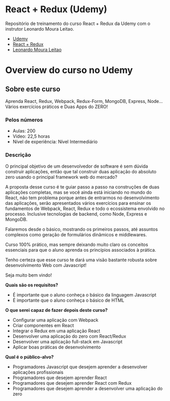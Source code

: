# React + Redux (Udemy)
Repositório de treinamento do curso React + Redux da Udemy com o instrutor Leonardo Moura Leitao.

* [Udemy](https://www.udemy.com/)
* [React + Redux](https://www.udemy.com/react-redux-pt/)
* [Leonardo Moura Leitao](https://www.udemy.com/user/leonardomouraleitao/)

# Overview do curso no Udemy
## Sobre este curso
Aprenda React, Redux, Webpack, Redux-Form, MongoDB, Express, Node... Vários exercícios práticos e Duas Apps do ZERO!

### Pelos números
* Aulas: 200
* Vídeo: 22,5 horas
* Nível de experiência: Nível Intermediário

### Descrição
O principal objetivo de um desenvolvedor de software é sem dúvida construir aplicações, então que tal construir duas aplicação do absoluto zero usando o principal framework web do mercado?

A proposta desse curso é te guiar passo a passo na construções de duas aplicações completas, mas se você ainda está iniciando no mundo do React, não tem problema porque antes de entrarmos no desenvolvimento das aplicações, serão apresentados vários exercícios para ensinar os fundamentos de Webpack, React, Redux e todo o ecossistema envolvido no processo. Inclusive tecnologias de backend, como Node, Express e MongoDB.

Falaremos desde o básico, mostrando os primeiros passos, até assuntos complexos como geração de formulários dinâmicos e middlewares.

Curso 100% prático, mas sempre deixando muito claro os conceitos essenciais para que o aluno aprenda os princípios associados à prática.

Tenho certeza que esse curso te dará uma visão bastante robusta sobre desenvolvimento Web com Javascript!

Seja muito bem vindo!

**Quais são os requisitos?**
* É importante que o aluno conheça o básico da linguagem Javascript
* É importante que o aluno conheça o básico de HTML

**O que serei capaz de fazer depois deste curso?**
* Configurar uma aplicação com Webpack
* Criar componentes em React
* Integrar o Redux em uma aplicação React
* Desenvolver uma aplicação do zero com React/Redux
* Desenvolver uma aplicação full-stack em Javascript
* Aplicar boas práticas de desenvolvimento

**Qual é o público-alvo?**
* Programadores Javascript que desejem aprender a desenvolver aplicações profissionais
* Programadores que desejem aprender React
* Programadores que desejem aprender React com Redux
* Programadores que desejem aprender a desenvolver uma aplicação do zero